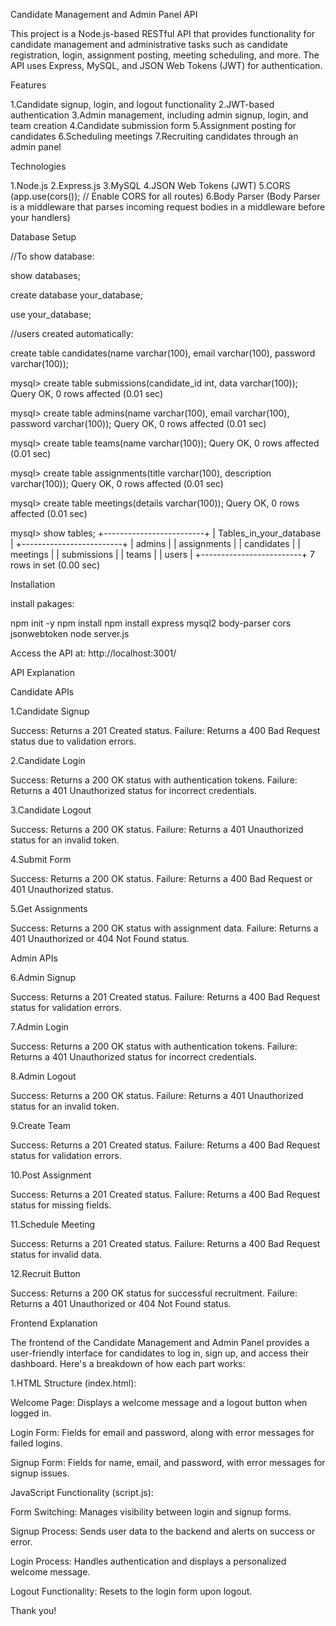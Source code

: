 Candidate Management and Admin Panel API

This project is a Node.js-based RESTful API that provides functionality for candidate management and administrative tasks such as candidate registration, login, assignment posting, meeting scheduling, and more. The API uses Express, MySQL, and JSON Web Tokens (JWT) for authentication.

Features

1.Candidate signup, login, and logout functionality
2.JWT-based authentication
3.Admin management, including admin signup, login, and team creation
4.Candidate submission form
5.Assignment posting for candidates
6.Scheduling meetings
7.Recruiting candidates through an admin panel

Technologies

1.Node.js
2.Express.js
3.MySQL
4.JSON Web Tokens (JWT)
5.CORS  (app.use(cors()); // Enable CORS for all routes)
6.Body Parser  (Body Parser is a middleware that parses incoming request bodies in a middleware before your handlers)

Database Setup

//To show database:

show databases;
 
create database your_database;

use your_database;

//users created automatically:

create table candidates(name varchar(100), email varchar(100), password varchar(100));

mysql> create table submissions(candidate_id int, data varchar(100));
Query OK, 0 rows affected (0.01 sec)

mysql> create table admins(name varchar(100), email varchar(100), password varchar(100));
Query OK, 0 rows affected (0.01 sec)

mysql> create table teams(name varchar(100));
Query OK, 0 rows affected (0.01 sec)

mysql> create table assignments(title varchar(100), description varchar(100));
Query OK, 0 rows affected (0.01 sec)

mysql> create table meetings(details varchar(100));
Query OK, 0 rows affected (0.01 sec)

mysql> show tables;
+-------------------------+
| Tables_in_your_database |
+-------------------------+
| admins                  |
| assignments             |
| candidates              |
| meetings                |
| submissions             |
| teams                   |
| users                   |
+-------------------------+
7 rows in set (0.00 sec)

Installation

install pakages:

npm init -y
npm install
npm install express mysql2 body-parser cors jsonwebtoken
node server.js

Access the API at: http://localhost:3001/


API Explanation

Candidate APIs

1.Candidate Signup

Success: Returns a 201 Created status.
Failure: Returns a 400 Bad Request status due to validation errors.

2.Candidate Login

Success: Returns a 200 OK status with authentication tokens.
Failure: Returns a 401 Unauthorized status for incorrect credentials.

3.Candidate Logout

Success: Returns a 200 OK status.
Failure: Returns a 401 Unauthorized status for an invalid token.

4.Submit Form

Success: Returns a 200 OK status.
Failure: Returns a 400 Bad Request or 401 Unauthorized status.

5.Get Assignments

Success: Returns a 200 OK status with assignment data.
Failure: Returns a 401 Unauthorized or 404 Not Found status.

Admin APIs

6.Admin Signup

Success: Returns a 201 Created status.
Failure: Returns a 400 Bad Request status for validation errors.

7.Admin Login

Success: Returns a 200 OK status with authentication tokens.
Failure: Returns a 401 Unauthorized status for incorrect credentials.

8.Admin Logout

Success: Returns a 200 OK status.
Failure: Returns a 401 Unauthorized status for an invalid token.

9.Create Team

Success: Returns a 201 Created status.
Failure: Returns a 400 Bad Request status for validation errors.

10.Post Assignment

Success: Returns a 201 Created status.
Failure: Returns a 400 Bad Request status for missing fields.

11.Schedule Meeting

Success: Returns a 201 Created status.
Failure: Returns a 400 Bad Request status for invalid data.

12.Recruit Button

Success: Returns a 200 OK status for successful recruitment.
Failure: Returns a 401 Unauthorized or 404 Not Found status.


Frontend Explanation

The frontend of the Candidate Management and Admin Panel provides a user-friendly interface for candidates to log in, sign up, and access their dashboard. Here's a breakdown of how each part works:

1.HTML Structure (index.html):

Welcome Page: Displays a welcome message and a logout button when logged in.

Login Form: Fields for email and password, along with error messages for failed logins.

Signup Form: Fields for name, email, and password, with error messages for signup issues.

JavaScript Functionality (script.js):

Form Switching: Manages visibility between login and signup forms.

Signup Process: Sends user data to the backend and alerts on success or error.

Login Process: Handles authentication and displays a personalized welcome message.

Logout Functionality: Resets to the login form upon logout.

Thank you!
